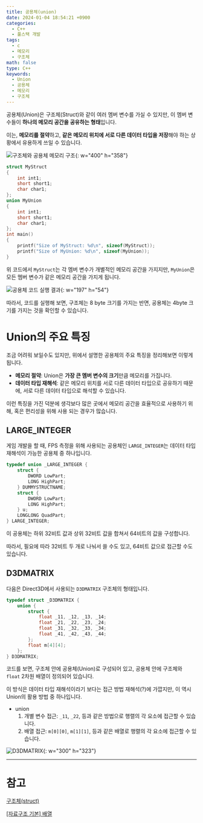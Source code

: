 ```yaml
---
title: 공용체(union)
date: 2024-01-04 18:54:21 +0900
categories:
  - C++
  - 풀스택 개발
tags:
  - c
  - 메모리
  - 구조체
math: false
type: C++
keywords:
  - Union
  - 공용체
  - 메모리
  - 구조체
---
```


공용체(Union)은 구조체(Struct)와 같이 여러 멤버 변수를 가실 수 있지만, 이 멤버 변수들이 **하나의 메모리 공간을 공유하는 형태**입니다.

이는, <span class="font_highlight">**메모리를 절약**하고, **같은 메모리 위치에 서로 다른 데이터 타입을 저장**</span>해야 하는 상황에서 유용하게 쓰일 수 있습니다.

![구조체와 공용체 메모리 구조](https://i.postimg.cc/Y9NF0S5W/2.webp){: w="400" h="358"}

```cpp
struct MyStruct
{
	int int1;
	short short1;
	char char1;
};
union MyUnion
{
	int int1;
	short short1;
	char char1;
};
int main()
{
	printf("Size of MyStruct: %d\n", sizeof(MyStruct));
	printf("Size of MyUnion: %d\n", sizeof(MyUnion));
}
```

위 코드에서 `MyStruct`는 각 멤버 변수가 개별적인 메모리 공간을 가지지만, `MyUnion`은 모든 멤버 변수가 같은 메모리 공간을 가지게 됩니다.

![공용체 코드 실행 결과](https://i.postimg.cc/DZ3s7GMh/image.webp){: w="197" h="54"}

따라서, 코드를 실행해 보면, 구조체는 8 byte 크기를 가지는 반면, 공용체는 4byte 크기를 가지는 것을 확인할 수 있습니다.

# Union의 주요 특징

조금 어려워 보일수도 있지만, 위에서 설명한 공용체의 주요 특징을 정리해보면 이렇게 됩니다.

- <span class="important">**메모리 절약**</span>: Union은 **가장 큰 멤버 변수의 크기**만큼 메모리를 가집니다.
- <span class="important">**데이터 타입 재해석**</span>: 같은 메모리 위치를 서로 다른 데이터 타입으로 공유하기 때문에, 서로 다른 데이터 타입으로 해석할 수 있습니다.

이런 특징을 가진 덕분에 생각보다 많은 곳에서 메모리 공간을 효율적으로 사용하기 위해, 혹은 편리성을 위해 사용 되는 경우가 많습니다.

## LARGE_INTEGER

게임 개발을 할 때, FPS 측정을 위해 사용되는 공용체인 `LARGE_INTEGER`는 데이터 타입 재해석이 가능한 공용체 중 하나입니다.

```cpp
typedef union _LARGE_INTEGER {
    struct {
        DWORD LowPart;
        LONG HighPart;
    } DUMMYSTRUCTNAME;
    struct {
        DWORD LowPart;
        LONG HighPart;
    } u;
    LONGLONG QuadPart;
} LARGE_INTEGER;
```

이 공용체는 하위 32비트 값과 상위 32비트 값을 합쳐서 64비트의 값을 구성합니다.

따라서, 필요에 따라 32비트 두 개로 나눠서 쓸 수도 있고, 64비트 값으로 접근할 수도 있습니다.

## D3DMATRIX

다음은 Direct3D에서 사용되는 `D3DMATRIX` 구조체의 형태입니다.

```cpp
typedef struct _D3DMATRIX {
    union {
        struct {
            float _11, _12, _13, _14;
            float _21, _22, _23, _24;
            float _31, _32, _33, _34;
            float _41, _42, _43, _44;
        };
        float m[4][4];
    };
} D3DMATRIX;
```

코드를 보면, 구조체 안에 공용체(Union)로 구성되어 있고, 공용체 안에 구조체와 `float` 2차원 배열이 정의되어 있습니다.

이 방식은 데이터 타입 재해석이라기 보다는 접근 방법 재해석(?)에 가깝지만, 이 역시 Union의 활용 방법 중 하나입니다.

- union
	1. 개별 변수 접근: `_11`, `_22`, 등과 같은 방법으로 행렬의 각 요소에 접근할 수 있습니다.
	2. 배열 접근: `m[0][0]`, `m[1][1]`, 등과 같은 배열로 행렬의 각 요소에 접근할 수 있습니다.

![D3DMATRIX](https://i.postimg.cc/hjQGt8jj/D3-DMATRIX.webp){: w="300" h="323"}

---

# 참고

[구조체(struct)](/posts/%EA%B5%AC%EC%A1%B0%EC%B2%B4(struct)/)

[\[자료구조 기본\] 배열](/posts/%EC%9E%90%EB%A3%8C%EA%B5%AC%EC%A1%B0-%EA%B8%B0%EB%B3%B8-%EB%B0%B0%EC%97%B4/)
